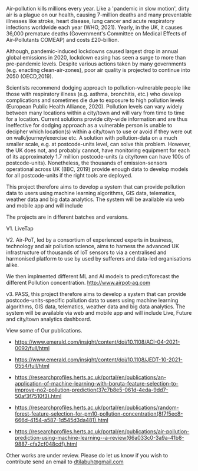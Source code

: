 Air-pollution kills millions every year. Like a 'pandemic in slow motion', dirty air is a plague on our health, causing 7-million deaths and many preventable illnesses like stroke, heart disease, lung cancer and acute respiratory infections worldwide each year (WHO, 2021). Yearly, in the UK, it causes 36,000 premature deaths (Government's Committee on Medical Effects of Air-Pollutants COMEAP) and costs £20-billion.

Although, pandemic-induced lockdowns caused largest drop in annual global emissions in 2020, lockdown easing has seen a surge to more than pre-pandemic levels. Despite various actions taken by many governments (e.g. enacting clean-air-zones), poor air quality is projected to continue into 2050 (OECD,2019).

Scientists recommend dodging approach to pollution-vulnerable people like those with respiratory illness (e.g. asthma, bronchitis, etc.) who develop complications and sometimes die due to exposure to high pollution levels (European Public Health Alliance, 2020). Pollution levels can vary widely between many locations within a city/town and will vary from time to time for a location. Current solutions provide city-wide information and are thus ineffective for dodging approach as a vulnerable person is unable to decipher which location(s) within a city/town to use or avoid if they were out on walk/journey/exercise etc. A solution with pollution-data on a much smaller scale, e.g. at postcode-units level, can solve this problem. However, the UK does not, and probably cannot, have monitoring equipment for each of its approximately 1.7 million postcode-units (a city/town can have 100s of postcode-units). Nonetheless, the thousands of emission-sensors operational across UK (BBC, 2019) provide enough data to develop models for all postcode-units if the right tools are deployed.

This project therefore aims to develop a system that can provide pollution data to users using machine learning algorithms, GIS data, telematics, weather data and big data analytics. The system will be available via web and mobile app and will include

The projects are in different batches and versions.

V1. LiveTap

V2. Air-PoT, led by a consortium of experienced experts in business, technology and air pollution science, aims to harness the advanced UK infrastructure of thousands of IoT sensors to via a centralised and harmonised platform to use by used by sufferers and data-led organisations alike.

We then implmented different ML and AI models to predict/forecast the different Pollution concentration.
http://www.airpot-aq.com

v3. PASS, this project therefore aims to develop a system that can provide postcode-units-specific pollution data to users using machine learning algorithms, GIS data, telematics, weather data and big data analytics. The system will be available via web and mobile app and will include Live, Future and city/town analytics dashboard. 

View some of Our publications.

- https://www.emerald.com/insight/content/doi/10.1108/ACI-04-2021-0092/full/html

- https://www.emerald.com/insight/content/doi/10.1108/JEDT-10-2021-0554/full/html

- https://researchprofiles.herts.ac.uk/portal/en/publications/an-application-of-machine-learning-with-boruta-feature-selection-to-improve-no2-pollution-prediction(37c7b8e5-061d-4eda-9dd7-50af3f7510f3).html

- https://researchprofiles.herts.ac.uk/portal/en/publications/random-forest-feature-selection-for-pm10-pollution-concentration(8f7f5ec8-666d-4154-a587-1d545d3da481).html

- https://researchprofiles.herts.ac.uk/portal/en/publications/air-pollution-prediction-using-machine-learning--a-review(66a033c0-3a9a-41b8-9887-cfa2cf048cdf).html


Other works are under review.
Please do let us know if you wish to contribute
send an email to dtilabuh@gmail.com

